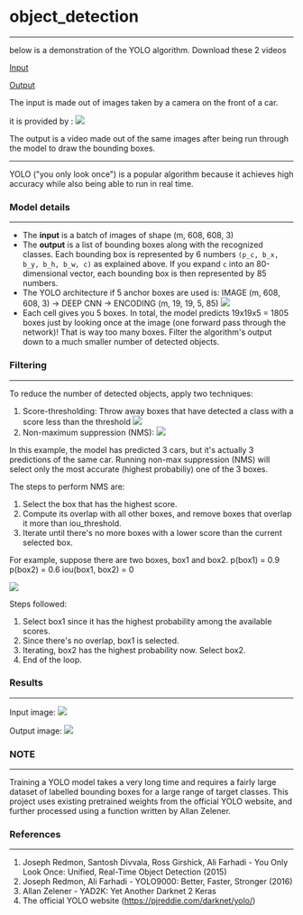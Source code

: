 # object_detection
 
-----------------

 below is a demonstration of the YOLO algorithm. Download these 2 videos

[Input](https://github.com/adnaneaabbar/object-detection-for-autonomous-driving/blob/master/assets/videos/road_video.mp4)

[Output](https://github.com/adnaneaabbar/object-detection-for-autonomous-driving/blob/master/assets/videos/pred_video.mp4)

The input is made out of images taken by a camera on the front of a car.

it is provided by : 
![](https://github.com/adnaneaabbar/object-detection-for-autonomous-driving/blob/master/assets/images/driveai.png?raw=true)

The output is a video made out of the same images after being run through the model to draw the bounding boxes.


-----------------

YOLO ("you only look once") is a popular algorithm because it achieves high accuracy while also being able to run in real time. 

### Model details
-----------------
- The **input** is a batch of images of shape (m, 608, 608, 3)
- The **output** is a list of bounding boxes along with the recognized classes. Each bounding box is represented by 6 numbers `(p_c, b_x, b_y, b_h, b_w, c)` as explained above. If you expand `c` into an 80-dimensional vector, each bounding box is then represented by 85 numbers. 
- The YOLO architecture if 5 anchor boxes are used is: IMAGE (m, 608, 608, 3) -> DEEP CNN -> ENCODING (m, 19, 19, 5, 85)
  ![](https://github.com/adnaneaabbar/object-detection-for-autonomous-driving/blob/master/assets/images/box_label.png?raw=true)
- Each cell gives you 5 boxes. In total, the model predicts 19x19x5 = 1805 boxes just by looking once at the image (one forward pass through the network)! That is way too many boxes. Filter the algorithm's output down to a much smaller number of detected objects. 

### Filtering
-------------
To reduce the number of detected objects, apply two techniques:
1. Score-thresholding: 
  Throw away boxes that have detected a class with a score less than the threshold
  ![](https://github.com/adnaneaabbar/object-detection-for-autonomous-driving/blob/master/assets/images/probability_extraction.png?raw=true)
2. Non-maximum suppression (NMS):
  ![](https://github.com/adnaneaabbar/object-detection-for-autonomous-driving/blob/master/assets/images/non-max-suppression.png?raw=true)

  In this example, the model has predicted 3 cars, but it's actually 3 predictions of the same car. Running non-max suppression (NMS) will select only the most accurate (highest probabiliy) one of the 3 boxes.
  
 The steps to perform NMS are:
  1. Select the box that has the highest score.	  
  2. Compute its overlap with all other boxes, and remove boxes that overlap it more than iou_threshold.
  3. Iterate until there's no more boxes with a lower score than the current selected box.

For example, suppose there are two boxes, box1 and box2. 
p(box1) = 0.9
p(box2) = 0.6
iou(box1, box2) = 0

![](https://github.com/adnaneaabbar/object-detection-for-autonomous-driving/blob/master/assets/images/iou.png?raw=true)


Steps followed:
1. Select box1 since it has the highest probability among the available scores.
2. Since there's no overlap, box1 is selected.
3. Iterating, box2 has the highest probability now. Select box2.
4. End of the loop.


### Results
-----------
Input image:
  ![](https://github.com/adnaneaabbar/object-detection-for-autonomous-driving/blob/master/assets/images/0005.jpg?raw=true)

Output image:
  ![](https://github.com/adnaneaabbar/object-detection-for-autonomous-driving/blob/master/assets/images/0005_output.jpg?raw=true)

### NOTE
--------
Training a YOLO model takes a very long time and requires a fairly large dataset of labelled bounding boxes for a large range of target classes. This project uses existing pretrained weights from the official YOLO website, and further processed using a function written by Allan Zelener.

### References
--------------
1. Joseph Redmon, Santosh Divvala, Ross Girshick, Ali Farhadi - You Only Look Once: Unified, Real-Time Object Detection (2015)
2. Joseph Redmon, Ali Farhadi - YOLO9000: Better, Faster, Stronger (2016)
3. Allan Zelener - YAD2K: Yet Another Darknet 2 Keras
4. The official YOLO website (https://pjreddie.com/darknet/yolo/)
